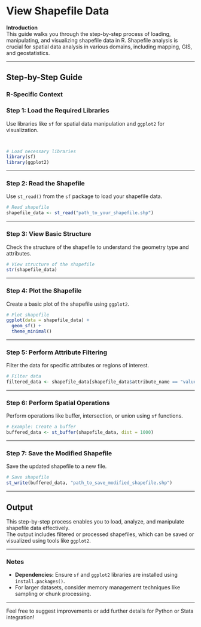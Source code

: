 
# View Shapefile Data
**Introduction**  
This guide walks you through the step-by-step process of loading, manipulating, and visualizing shapefile data in R. Shapefile analysis is crucial for spatial data analysis in various domains, including mapping, GIS, and geostatistics.

---

## Step-by-Step Guide

### R-Specific Context

### Step 1: Load the Required Libraries  
Use libraries like `sf` for spatial data manipulation and `ggplot2` for visualization.

```r


# Load necessary libraries
library(sf)
library(ggplot2)
```

---

### Step 2: Read the Shapefile  
Use `st_read()` from the `sf` package to load your shapefile data.

```r
# Read shapefile
shapefile_data <- st_read("path_to_your_shapefile.shp")
```

---

### Step 3: View Basic Structure  
Check the structure of the shapefile to understand the geometry type and attributes.

```r
# View structure of the shapefile
str(shapefile_data)
```

---

### Step 4: Plot the Shapefile  
Create a basic plot of the shapefile using `ggplot2`.

```r
# Plot shapefile
ggplot(data = shapefile_data) +
  geom_sf() +
  theme_minimal()
```

---

### Step 5: Perform Attribute Filtering  
Filter the data for specific attributes or regions of interest.

```r
# Filter data
filtered_data <- shapefile_data[shapefile_data$attribute_name == "value", ]
```

---

### Step 6: Perform Spatial Operations  
Perform operations like buffer, intersection, or union using `sf` functions.

```r
# Example: Create a buffer
buffered_data <- st_buffer(shapefile_data, dist = 1000)
```

---

### Step 7: Save the Modified Shapefile  
Save the updated shapefile to a new file.

```r
# Save shapefile
st_write(buffered_data, "path_to_save_modified_shapefile.shp")
```

---

## Output
This step-by-step process enables you to load, analyze, and manipulate shapefile data effectively.  
The output includes filtered or processed shapefiles, which can be saved or visualized using tools like `ggplot2`.

---

### Notes
- **Dependencies:** Ensure `sf` and `ggplot2` libraries are installed using `install.packages()`.  
- For larger datasets, consider memory management techniques like sampling or chunk processing.

---

Feel free to suggest improvements or add further details for Python or Stata integration!
